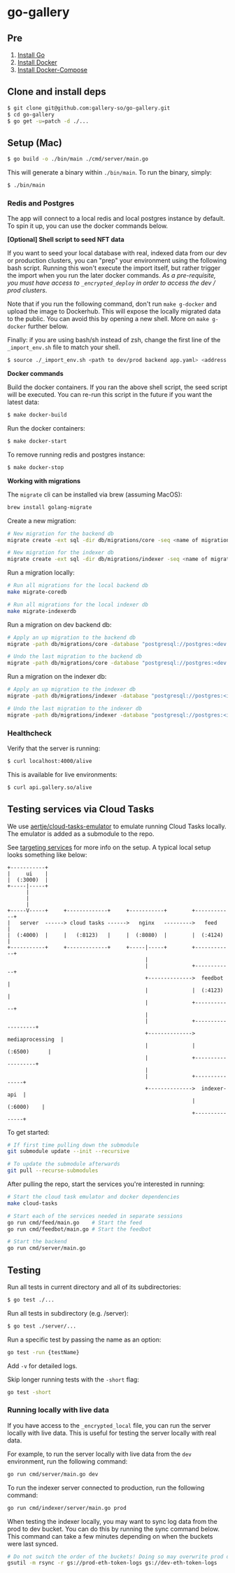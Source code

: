 # go-gallery

## Pre

1. [Install Go](https://golang.org/doc/install)
2. [Install Docker](https://www.docker.com/products/docker-desktop)
3. [Install Docker-Compose](https://docs.docker.com/compose/install/)

## Clone and install deps

```bash
$ git clone git@github.com:gallery-so/go-gallery.git
$ cd go-gallery
$ go get -u=patch -d ./...
```

## Setup (Mac)

```bash
$ go build -o ./bin/main ./cmd/server/main.go
```

This will generate a binary within `./bin/main`. To run the binary, simply:

```bash
$ ./bin/main
```

### Redis and Postgres

The app will connect to a local redis and local postgres instance by default. To spin it up, you can use the docker commands below.

**[Optional] Shell script to seed NFT data**

If you want to seed your local database with real, indexed data from our dev or production clusters, you can "prep" your environment using the following bash script. Running this won't execute the import itself, but rather trigger the import when you run the later docker commands. _As a pre-requisite, you must have access to `_encrypted_deploy` in order to access the dev / prod clusters_.

Note that if you run the following command, don't run `make g-docker` and upload the image to Dockerhub. This will expose the locally migrated data to the public. You can avoid this by opening a
new shell. More on `make g-docker` further below.

Finally: if you are using bash/sh instead of zsh, change the first line of the `_import_env.sh` file to match your shell.

```bash
$ source ./_import_env.sh <path to dev/prod backend app.yaml> <address of dev/prod wallet to import data>
```

**Docker commands**

Build the docker containers. If you ran the above shell script, the seed script will be executed. You can re-run this script in the future if you want the latest data:

```bash
$ make docker-build
```

Run the docker containers:

```bash
$ make docker-start
```

To remove running redis and postgres instance:

```bash
$ make docker-stop
```

**Working with migrations**

The `migrate` cli can be installed via brew (assuming MacOS):

```bash
brew install golang-migrate
```

Create a new migration:

```bash
# New migration for the backend db
migrate create -ext sql -dir db/migrations/core -seq <name of migration>

# New migration for the indexer db
migrate create -ext sql -dir db/migrations/indexer -seq <name of migration>
```

Run a migration locally:

```bash
# Run all migrations for the local backend db
make migrate-coredb

# Run all migrations for the local indexer db
make migrate-indexerdb
```

Run a migration on dev backend db:

```bash
# Apply an up migration to the backend db
migrate -path db/migrations/core -database "postgresql://postgres:<dev db password here>@34.102.59.201:5432/postgres" up

# Undo the last migration to the backend db
migrate -path db/migrations/core -database "postgresql://postgres:<dev db password here>@34.102.59.201:5432/postgres" down 1
```

Run a migration on the indexer db:

```bash
# Apply an up migration to the indexer db
migrate -path db/migrations/indexer -database "postgresql://postgres:<indexer db password here>@<indexer db ip>:5432/postgres" up

# Undo the last migration to the indexer db
migrate -path db/migrations/indexer -database "postgresql://postgres:<indexer db password here>@<indexer db ip>:5432/postgres" down 1
```

### Healthcheck

Verify that the server is running:

```bash
$ curl localhost:4000/alive
```

This is available for live environments:

```bash
$ curl api.gallery.so/alive
```

## Testing services via Cloud Tasks

We use [aertje/cloud-tasks-emulator](https://github.com/aertje/cloud-tasks-emulator) to emulate running Cloud Tasks locally. The emulator is added as a submodule to the repo.

See [targeting services](https://github.com/aertje/cloud-tasks-emulator#targeting-services) for more info on the setup. A typical local setup looks something like below:

```
+-----------+
|     ui    |
|  (:3000)  |
+-----|-----+
      |
      |
      |
+-----V-----+     +-------------+     +-----------+        +------------+
|   server  ------> cloud tasks ------>   nginx   --------->   feed     |
|  (:4000)  |     |   (:8123)   |     |  (:8080)  |        |  (:4124)   |
+-----------+     +-------------+     +-----|-----+        +------------+
                                            |
                                            |              +------------+
                                            +-------------->  feedbot   |
                                            |              |  (:4123)   |
                                            |              +------------+
                                            |
                                            |              +-------------------+
                                            +-------------->  mediaprocessing  |
                                            |              |      (:6500)      |
                                            |              +-------------------+
                                            |
                                            |              +---------------+
                                            +-------------->  indexer-api  |
                                                           |    (:6000)    |
                                                           +---------------+
```

To get started:

```bash
# If first time pulling down the submodule
git submodule update --init --recursive

# To update the submodule afterwards
git pull --recurse-submodules
```

After pulling the repo, start the services you're interested in running:

```bash
# Start the cloud task emulator and docker dependencies
make cloud-tasks

# Start each of the services needed in separate sessions
go run cmd/feed/main.go    # Start the feed
go run cmd/feedbot/main.go # Start the feedbot

# Start the backend
go run cmd/server/main.go
```

## Testing

Run all tests in current directory and all of its subdirectories:

```bash
$ go test ./...
```

Run all tests in subdirectory (e.g. /server):

```bash
$ go test ./server/...
```

Run a specific test by passing the name as an option:

```bash
go test -run {testName}
```

Add `-v` for detailed logs.

Skip longer running tests with the `-short` flag:

```bash
go test -short
```

### Running locally with live data

If you have access to the `_encrypted_local` file, you can run the server locally with live data. This is useful for testing the server locally with real data.

For example, to run the server locally with live data from the `dev` environment, run the following command:

```bash
go run cmd/server/main.go dev
```

To run the indexer server connected to production, run the following command:

```bash
go run cmd/indexer/server/main.go prod
```

When testing the indexer locally, you may want to sync log data from the prod to dev bucket. You can do this by running the sync command below. This command can take a few minutes depending on when the buckets were last synced.

```bash
# Do not switch the order of the buckets! Doing so may overwrite prod data.
gsutil -m rsync -r gs://prod-eth-token-logs gs://dev-eth-token-logs
```
